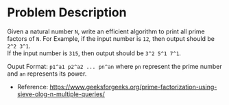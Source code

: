 # Problem Description

Given a natural number `N`, write an efficient algorithm to print all prime factors of `N`.
For Example, if the input number is `12`, then output should be `2^2 3^1`.  
If the input number is `315`, then output should be `3^2 5^1 7^1`.

Ouput Format: `p1^a1 p2^a2 ... pn^an` where `pn` represent the prime number and `an` represents its power.

* Reference: https://www.geeksforgeeks.org/prime-factorization-using-sieve-olog-n-multiple-queries/
